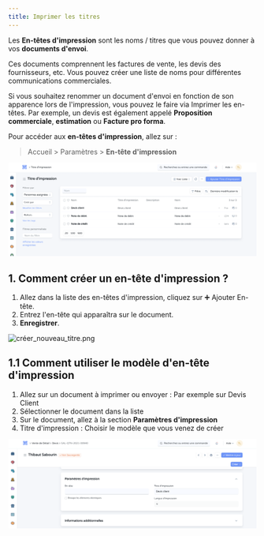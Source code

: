 ```yaml
---
title: Imprimer les titres
---
```


Les **En-têtes d'impression** sont les noms / titres que vous pouvez donner à vos **documents d'envoi**.

Ces documents comprennent les factures de vente, les devis des fournisseurs, etc. Vous pouvez créer une liste de noms pour différentes communications commerciales.

Si vous souhaitez renommer un document d'envoi en fonction de son apparence lors de l'impression, vous pouvez le faire via Imprimer les en-têtes. Par exemple, un devis est également appelé **Proposition commerciale**, **estimation** ou **Facture pro forma**.

Pour accéder aux **en-têtes d'impression**, allez sur :

> Accueil > Paramètres > **En-tête d'impression**

![titre_d'impression.png](/content/setup/print/titre_d'impression.png)

## 1. Comment créer un en-tête d'impression ?

1. Allez dans la liste des en-têtes d'impression, cliquez sur :heavy_plus_sign: Ajouter En-tête.
2. Entrez l'en-tête qui apparaîtra sur le document.
3. **Enregistrer**.

![créer_nouveau_titre.png](/content/setup/print/créer_nouveau_titre.png)

## 1.1 Comment utiliser le modèle d'en-tête d'impression

1. Allez sur un document à imprimer ou envoyer : Par exemple sur Devis Client
2. Sélectionner le document dans la liste
3. Sur le document, allez à la section **Paramètres d'impression**
4. Titre d'impression : Choisir le modèle que vous venez de créer

![choisir_titre_d'impression.png](/content/setup/print/choisir_titre_d'impression.png)
